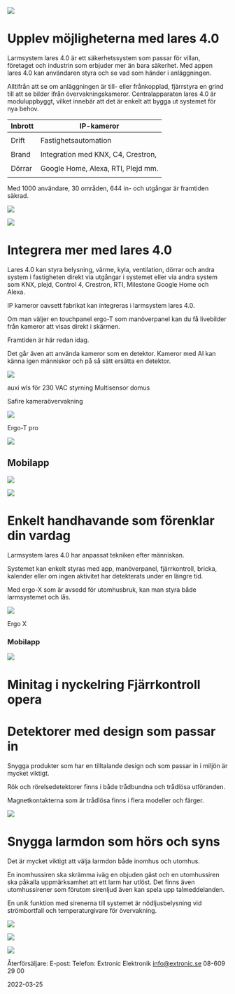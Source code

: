 ![](_page_0_Picture_0.jpeg)

# Upplev möjligheterna med lares 4.0

Larmsystem lares 4.0 är ett säkerhetssystem som passar för villan, företaget och industrin som erbjuder mer än bara säkerhet. Med appen lares 4.0 kan användaren styra och se vad som händer i anläggningen.

Alltifrån att se om anläggningen är till- eller frånkopplad, fjärrstyra en grind till att se bilder ifrån övervakningskameror. Centralapparaten lares 4.0 är moduluppbyggt, vilket innebär att det är enkelt att bygga ut systemet för nya behov.

| Inbrott    | IP-kameror                         |
|------------|------------------------------------|
|            |                                    |
| Drift      | Fastighetsautomation               |
|            |                                    |
| Brand      | Integration med KNX, C4, Crestron, |
|            |                                    |
| Dörrar<br> | Google Home, Alexa, RTI, Plejd mm. |
|            |                                    |

Med 1000 användare, 30 områden, 644 in- och utgångar är framtiden säkrad.

![](_page_2_Picture_0.jpeg)

![](_page_2_Figure_1.jpeg)

# Integrera mer med lares 4.0

Lares 4.0 kan styra belysning, värme, kyla, ventilation, dörrar och andra system i fastigheten direkt via utgångar i systemet eller via andra system som KNX, plejd, Control 4, Crestron, RTI, Milestone Google Home och Alexa.

IP kameror oavsett fabrikat kan integreras i larmsystem lares 4.0.

Om man väljer en touchpanel ergo-T som manöverpanel kan du få livebilder från kameror att visas direkt i skärmen.

Framtiden är här redan idag.

Det går även att använda kameror som en detektor. Kameror med AI kan känna igen människor och på så sätt ersätta en detektor.

![](_page_3_Figure_6.jpeg)

auxi wls för 230 VAC styrning Multisensor domus

Safire kameraövervakning

![](_page_4_Picture_1.jpeg)

Ergo-T pro

![](_page_4_Picture_3.jpeg)

## Mobilapp

![](_page_4_Picture_5.jpeg)

![](_page_4_Picture_6.jpeg)

# Enkelt handhavande som förenklar din vardag

Larmsystem lares 4.0 har anpassat tekniken efter människan.

Systemet kan enkelt styras med app, manöverpanel, fjärrkontroll, bricka, kalender eller om ingen aktivitet har detekterats under en längre tid.

Med ergo-X som är avsedd för utomhusbruk, kan man styra både larmsystemet och lås.

![](_page_6_Figure_0.jpeg)

Ergo X

### Mobilapp

![](_page_6_Picture_2.jpeg)

# Minitag i nyckelring Fjärrkontroll opera

# Detektorer med design som passar in

Snygga produkter som har en tilltalande design och som passar in i miljön är mycket viktigt.

Rök och rörelsedetektorer finns i både trådbundna och trådlösa utföranden.

Magnetkontakterna som är trådlösa finns i flera modeller och färger.

![](_page_8_Figure_0.jpeg)

# Snygga larmdon som hörs och syns

Det är mycket viktigt att välja larmdon både inomhus och utomhus.

En inomhussiren ska skrämma iväg en objuden gäst och en utomhussiren ska påkalla uppmärksamhet att ett larm har utlöst. Det finns även utomhussirener som förutom sirenljud även kan spela upp talmeddelanden.

En unik funktion med sirenerna till systemet är nödljusbelysning vid strömbortfall och temperaturgivare för övervakning.

![](_page_9_Picture_4.jpeg)

![](_page_10_Picture_0.jpeg)

![](_page_11_Picture_1.jpeg)

Återförsäljare: E-post: Telefon: Extronic Elektronik info@extronic.se 08-609 29 00

2022-03-25